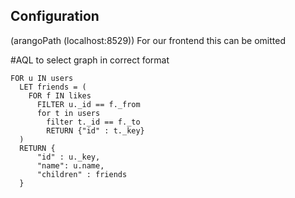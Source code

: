 ## Configuration

(arangoPath (localhost:8529))
For our frontend this can be omitted


#AQL to select graph in correct format




    FOR u IN users
      LET friends = (
        FOR f IN likes 
          FILTER u._id == f._from
          for t in users
            filter t._id == f._to
            RETURN {"id" : t._key}
      )
      RETURN {
          "id" : u._key,
          "name": u.name,
          "children" : friends
      }
      
      
